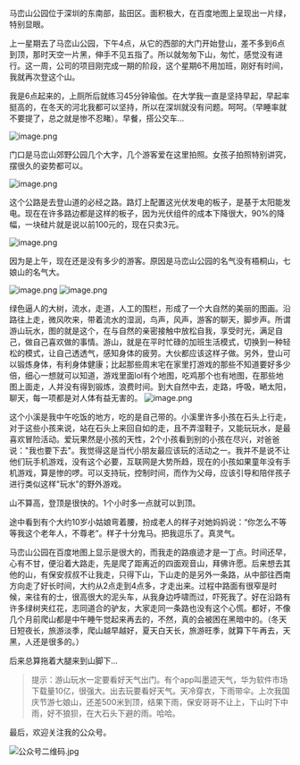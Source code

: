 
马峦山公园位于深圳的东南部，盐田区。面积极大，在百度地图上呈现出一片绿，特别显眼。

上一星期去了马峦山公园，下午4点，从它的西部的大门开始登山，差不多到6点到顶，那时天空一片黑，伸手不见五指了。所以就匆匆下山，匆忙，感觉没有进行。这一周，公司的项目刚完成一期的阶段，这个星期6不用加班，刚好有时间，我就再次登这个山。

我是6点起来的，上厕所后就练习45分钟瑜伽。在大学我一直是坚持早起，早起率挺高的，在冬天的河北我都可以坚持，所以在深圳就没有问题。呵呵。（早睡率就不要提了，总之就是惨不忍睹）。早餐，搭公交车...

![image.png](https://upload-images.jianshu.io/upload_images/8195910-ac62b77d96e2cce7.png?imageMogr2/auto-orient/strip%7CimageView2/2/w/1240)


门口是马峦山郊野公园几个大字，几个游客爱在这里拍照。女孩子拍照特别讲究，摆很久的姿势都可以。

![image.png](https://upload-images.jianshu.io/upload_images/8195910-e700d9f1089725b2.png?imageMogr2/auto-orient/strip%7CimageView2/2/w/1240)

这个公路是去登山道的必经之路。路灯上配置这光伏发电的板子，是基于太阳能发电。现在在许多路边都是这样的板子，因为光伏组件的成本下降很大，90%的降幅，一块硅片就是说以前100元的，现在只卖3元。


![image.png](https://upload-images.jianshu.io/upload_images/8195910-6e68f375ad24f283.png?imageMogr2/auto-orient/strip%7CimageView2/2/w/1240)

因为是上午，现在还是没有多少的游客。原因是马峦山公园的名气没有梧桐山，七娘山的名气大。

![image.png](https://upload-images.jianshu.io/upload_images/8195910-7088ba2975698055.png?imageMogr2/auto-orient/strip%7CimageView2/2/w/1240)
![image.png](https://upload-images.jianshu.io/upload_images/8195910-90927afe1f9ee2aa.png?imageMogr2/auto-orient/strip%7CimageView2/2/w/1240)


绿色逼人的大树，流水，走道，人工的围栏，形成了一个大自然的美丽的图画。沿路往上走，微风吹来，带着流水的湿润，鸟声，风声，游客的聊天，脚步声。所谓游山玩水，图的就是这个，在与自然的亲密接触中放松自我，享受时光，满足自己，做自己喜欢做的事情。游山，就是在平时忙碌的加班生活模式，切换到一种轻松的模式，让自己透透气，感知身体的疲劳。大伙都应该这样子做。另外，登山可以锻炼身体，有利身体健康；比起那些周末宅在家里打游戏的那些不知道要好多少倍，细心一想就可以知道，游戏里面lol有个地图，吃鸡那个也有地图，在那些地图上面走，人并没有得到锻炼，浪费时间。到大自然中去，走路，呼吸，嗮太阳，聊天，每一项都是对人体有益无害的。
![image.png](https://upload-images.jianshu.io/upload_images/8195910-aadf0c802bc7ab14.png?imageMogr2/auto-orient/strip%7CimageView2/2/w/1240)

这个小溪是我中午吃饭的地方，吃的是自己带的。小溪里许多小孩在石头上行走，对于这些小孩来说，站在石头上来回自如的走，且不弄湿鞋子，又能玩玩水，是最喜欢冒险活动。爱玩果然是小孩的天性，2个小孩看到别的小孩在尽兴，对爸爸说："我也要下去"。我觉得这是当代小朋友最应该玩的活动之一。我并不是说不让他们玩手机游戏，没有这个必要，互联网是大势所趋，现在的小孩如果童年没有手机游戏，算是惨的啰。可以支持玩，控制时间，而作为父母，应该引导和陪伴孩子进行类似这样"玩水"的野外游戏。

山不算高，登顶是很快的。1个小时多一点就可以到顶。

途中看到有个大约10岁小姑娘弯着腰，扮成老人的样子对她妈妈说：“你怎么不等等我这个老年人，不尊老”。样子十分鬼马。把我逗乐了。真灵气。


马峦山公园在百度地图上显示是很大的，而我走的路痕迹才是一丁点。时间还早，心有不甘，便沿着大路走，先是爬了距离近的四面观音山，拜佛许愿。后来想去其他的山，有保安叔叔不让我走，只得下山，下山走的是另外一条路，从中部往西南方向走了好长时间，大约从2点走到4点多，才走出来。过程中路面有很窄是时候，来往有的士，很高很大的泥头车，从我身边呼啸而过，吓死我了。好在沿路有许多绿树夹红花，志同道合的驴友，大家走同一条路也没有这个心慌。都好，不像几个月前爬山都是中午睡午觉起来再去的，不然，真的会被困在黑暗中的。（冬天日短夜长，旅游淡季，爬山越早越好，夏天白天长，旅游旺季，就算下午再去，天黑，人还是很多的。）

后来总算拖着大腿来到山脚下...

> 提示：游山玩水一定要看好天气出门。有个app叫墨迹天气，华为软件市场下载量10亿，很强大。出去玩要看好天气。天冷穿衣，下雨带伞。上次我国庆节游七娘山，还差500米到顶，结果下雨，保安哥哥不让上，下山时下中雨，好不狼狈，在大石头下避的雨。哈哈。


最后，欢迎关注我的公众号。

![公众号二维码.jpg](https://upload-images.jianshu.io/upload_images/8195910-4759b64c8d6d9ed7.jpg?imageMogr2/auto-orient/strip%7CimageView2/2/w/1240)
